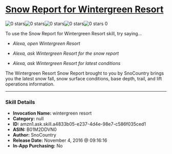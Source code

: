 # [Snow Report for Wintergreen Resort](http://alexa.amazon.com/#skills/amzn1.ask.skill.a4833b05-e237-4d4e-98e7-c586f035ced1)
![0 stars](../../images/ic_star_border_black_18dp_1x.png)![0 stars](../../images/ic_star_border_black_18dp_1x.png)![0 stars](../../images/ic_star_border_black_18dp_1x.png)![0 stars](../../images/ic_star_border_black_18dp_1x.png)![0 stars](../../images/ic_star_border_black_18dp_1x.png) 0

To use the Snow Report for Wintergreen Resort skill, try saying...

* *Alexa, open Wintergreen Resort*

* *Alexa, ask Wintergreen Resort for the snow report*

* *Alexa, ask Wintergreen Resort for latest conditions*

The Wintergreen Resort Snow Report brought to you by SnoCountry brings you the latest snow fall, snow surface conditions,  base depth, trail, and lift operations information.

***

### Skill Details

* **Invocation Name:** wintergreen resort
* **Category:** null
* **ID:** amzn1.ask.skill.a4833b05-e237-4d4e-98e7-c586f035ced1
* **ASIN:** B01M2DDVN0
* **Author:** SnoCountry
* **Release Date:** November 4, 2016 @ 09:16:16
* **In-App Purchasing:** No
